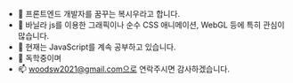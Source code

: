 - 👋 프론트엔드 개발자를 꿈꾸는 복시우라고 합니다.
- 👀 바닐라 js를 이용한 그래픽이나 순수 CSS 애니메이션, WebGL 등에 특히 관심이 많습니다.
- 🌱 현재는 JavaScript를 계속 공부하고 있습니다.
- 💞️ 독학중이며
- 📫 woodsw2021@gmail.com으로 연락주시면 감사하겠습니다.

<!---
SiwooBok/SiwooBok is a ✨ special ✨ repository because its `README.md` (this file) appears on your GitHub profile.
You can click the Preview link to take a look at your changes.
--->
